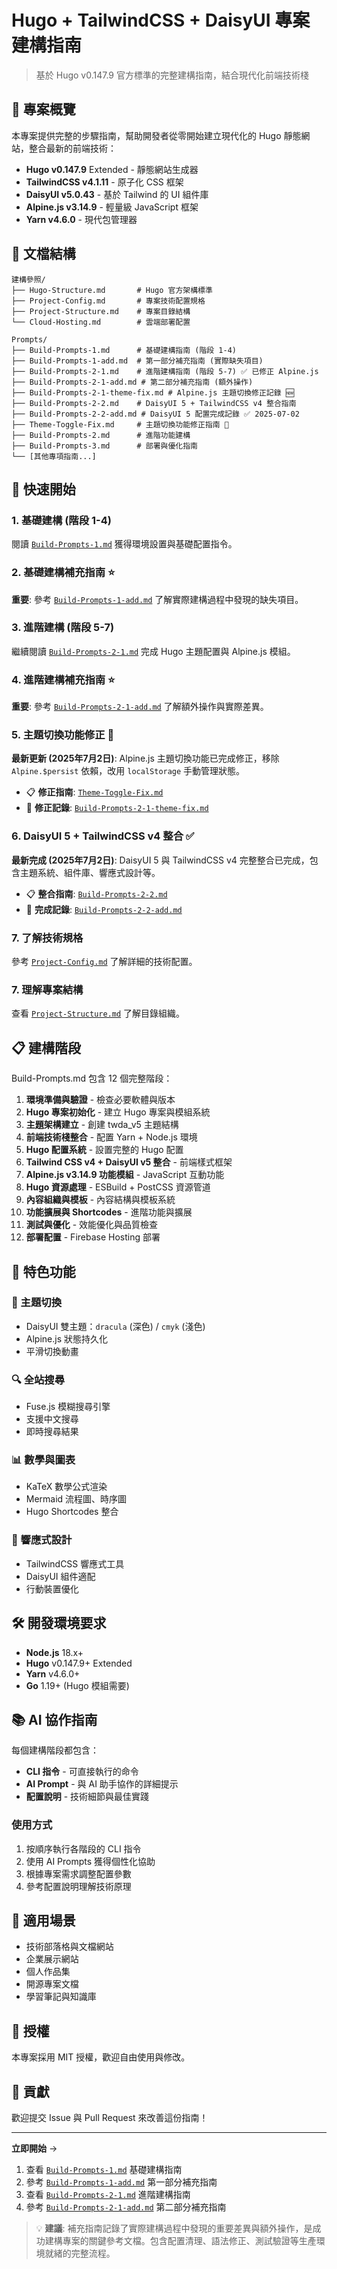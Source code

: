 
# Hugo + TailwindCSS + DaisyUI 專案建構指南

> 基於 Hugo v0.147.9 官方標準的完整建構指南，結合現代化前端技術棧

## 🎯 專案概覽

本專案提供完整的步驟指南，幫助開發者從零開始建立現代化的 Hugo 靜態網站，整合最新的前端技術：

- **Hugo v0.147.9** Extended - 靜態網站生成器
- **TailwindCSS v4.1.11** - 原子化 CSS 框架  
- **DaisyUI v5.0.43** - 基於 Tailwind 的 UI 組件庫
- **Alpine.js v3.14.9** - 輕量級 JavaScript 框架
- **Yarn v4.6.0** - 現代包管理器

## 📁 文檔結構

```
建構參照/
├── Hugo-Structure.md       # Hugo 官方架構標準
├── Project-Config.md       # 專案技術配置規格
├── Project-Structure.md    # 專案目錄結構
└── Cloud-Hosting.md        # 雲端部署配置

Prompts/
├── Build-Prompts-1.md      # 基礎建構指南 (階段 1-4)
├── Build-Prompts-1-add.md  # 第一部分補充指南 (實際缺失項目)
├── Build-Prompts-2-1.md    # 進階建構指南 (階段 5-7) ✅ 已修正 Alpine.js
├── Build-Prompts-2-1-add.md # 第二部分補充指南 (額外操作)
├── Build-Prompts-2-1-theme-fix.md # Alpine.js 主題切換修正記錄 🆕
├── Build-Prompts-2-2.md    # DaisyUI 5 + TailwindCSS v4 整合指南
├── Build-Prompts-2-2-add.md # DaisyUI 5 配置完成記錄 ✅ 2025-07-02
├── Theme-Toggle-Fix.md     # 主題切換功能修正指南 🔧
├── Build-Prompts-2.md      # 進階功能建構
├── Build-Prompts-3.md      # 部署與優化指南
└── [其他專項指南...]
```

## 🚀 快速開始

### 1. 基礎建構 (階段 1-4)
閱讀 [`Build-Prompts-1.md`](./Prompts/Build-Prompts-1.md) 獲得環境設置與基礎配置指令。

### 2. 基礎建構補充指南 ⭐
**重要**: 參考 [`Build-Prompts-1-add.md`](./Prompts/Build-Prompts-1-add.md) 了解實際建構過程中發現的缺失項目。

### 3. 進階建構 (階段 5-7)
繼續閱讀 [`Build-Prompts-2-1.md`](./Prompts/Build-Prompts-2-1.md) 完成 Hugo 主題配置與 Alpine.js 模組。

### 4. 進階建構補充指南 ⭐
**重要**: 參考 [`Build-Prompts-2-1-add.md`](./Prompts/Build-Prompts-2-1-add.md) 了解額外操作與實際差異。

### 5. 主題切換功能修正 🔧
**最新更新 (2025年7月2日)**: Alpine.js 主題切換功能已完成修正，移除 `Alpine.$persist` 依賴，改用 `localStorage` 手動管理狀態。

- 📋 **修正指南**: [`Theme-Toggle-Fix.md`](./Prompts/Theme-Toggle-Fix.md)
- 📝 **修正記錄**: [`Build-Prompts-2-1-theme-fix.md`](./Prompts/Build-Prompts-2-1-theme-fix.md)

### 6. DaisyUI 5 + TailwindCSS v4 整合 ✅

**最新完成 (2025年7月2日)**: DaisyUI 5 與 TailwindCSS v4 完整整合已完成，包含主題系統、組件庫、響應式設計等。

- 📋 **整合指南**: [`Build-Prompts-2-2.md`](./Prompts/Build-Prompts-2-2.md)
- 📝 **完成記錄**: [`Build-Prompts-2-2-add.md`](./Prompts/Build-Prompts-2-2-add.md)

### 7. 了解技術規格
參考 [`Project-Config.md`](./建構參照/Project-Config.md) 了解詳細的技術配置。

### 7. 理解專案結構
查看 [`Project-Structure.md`](./建構參照/Project-Structure.md) 了解目錄組織。

## 📋 建構階段

Build-Prompts.md 包含 12 個完整階段：

1. **環境準備與驗證** - 檢查必要軟體與版本
2. **Hugo 專案初始化** - 建立 Hugo 專案與模組系統
3. **主題架構建立** - 創建 twda_v5 主題結構
4. **前端技術棧整合** - 配置 Yarn + Node.js 環境
5. **Hugo 配置系統** - 設置完整的 Hugo 配置
6. **Tailwind CSS v4 + DaisyUI v5 整合** - 前端樣式框架
7. **Alpine.js v3.14.9 功能模組** - JavaScript 互動功能
8. **Hugo 資源處理** - ESBuild + PostCSS 資源管道
9. **內容組織與模板** - 內容結構與模板系統
10. **功能擴展與 Shortcodes** - 進階功能與擴展
11. **測試與優化** - 效能優化與品質檢查
12. **部署配置** - Firebase Hosting 部署

## 🎨 特色功能

### 🌙 主題切換
- DaisyUI 雙主題：`dracula` (深色) / `cmyk` (淺色)
- Alpine.js 狀態持久化
- 平滑切換動畫

### 🔍 全站搜尋
- Fuse.js 模糊搜尋引擎
- 支援中文搜尋
- 即時搜尋結果

### 📊 數學與圖表
- KaTeX 數學公式渲染
- Mermaid 流程圖、時序圖
- Hugo Shortcodes 整合

### 📱 響應式設計
- TailwindCSS 響應式工具
- DaisyUI 組件適配
- 行動裝置優化

## 🛠️ 開發環境要求

- **Node.js** 18.x+
- **Hugo** v0.147.9+ Extended
- **Yarn** v4.6.0+
- **Go** 1.19+ (Hugo 模組需要)

## 📚 AI 協作指南

每個建構階段都包含：

- **CLI 指令** - 可直接執行的命令
- **AI Prompt** - 與 AI 助手協作的詳細提示
- **配置說明** - 技術細節與最佳實踐

### 使用方式

1. 按順序執行各階段的 CLI 指令
2. 使用 AI Prompts 獲得個性化協助  
3. 根據專案需求調整配置參數
4. 參考配置說明理解技術原理

## 🎯 適用場景

- 技術部落格與文檔網站
- 企業展示網站
- 個人作品集
- 開源專案文檔
- 學習筆記與知識庫

## 📝 授權

本專案採用 MIT 授權，歡迎自由使用與修改。

## 🤝 貢獻

歡迎提交 Issue 與 Pull Request 來改善這份指南！

---

**立即開始** →

1. 查看 [`Build-Prompts-1.md`](./Prompts/Build-Prompts-1.md) 基礎建構指南
2. 參考 [`Build-Prompts-1-add.md`](./Prompts/Build-Prompts-1-add.md) 第一部分補充指南
3. 查看 [`Build-Prompts-2-1.md`](./Prompts/Build-Prompts-2-1.md) 進階建構指南  
4. 參考 [`Build-Prompts-2-1-add.md`](./Prompts/Build-Prompts-2-1-add.md) 第二部分補充指南

> 💡 **建議**: 補充指南記錄了實際建構過程中發現的重要差異與額外操作，是成功建構專案的關鍵參考文檔。包含配置清理、語法修正、測試驗證等生產環境就緒的完整流程。
